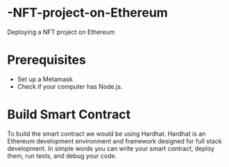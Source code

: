 # -NFT-project-on-Ethereum
Deploying a NFT project on Ethereum


# Prerequisites

- Set up a Metamask 
- Check if your computer has Node.js. 

# Build Smart Contract

To build the smart contract we would be using Hardhat. Hardhat is an Ethereum development environment and framework designed for full stack development. In simple words you can write your smart contract, deploy them, run tests, and debug your code.

